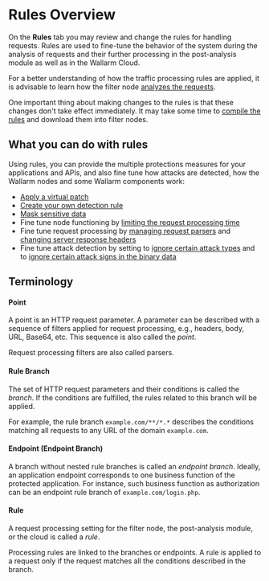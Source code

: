 [link-request-processing]:      request-processing.md
[link-rules-compiling]:         compiling.md


# Rules Overview

On the **Rules** tab you may review and change the rules for handling requests. Rules are used to fine-tune the behavior of the system during the analysis of requests and their further processing in the post-analysis module as well as in the Wallarm Cloud.

For a better understanding of how the traffic processing rules are applied, it is advisable to learn how the filter node [analyzes the requests][link-request-processing].

One important thing about making changes to the rules is that these changes don't take effect immediately. It may take some time to [compile the rules][link-rules-compiling] and download them into filter nodes.

## What you can do with rules

Using rules, you can provide the multiple protections measures for your applications and APIs, and also fine tune how attacks are detected, how the Wallarm nodes and some Wallarm components work:

* [Apply a virtual patch](../../user-guides/rules/vpatch-rule.md)
* [Create your own detection rule](../../user-guides/rules/regex-rule.md)
* [Mask sensitive data](../../user-guides/rules/sensitive-data-rule.md)
* Fine tune node functioning by [limiting the request processing time](../../user-guides/rules/configure-overlimit-res-detection.md)
* Fine tune request processing by [managing request parsers](../../user-guides/rules/request-processing.md#managing-parsers) and [changing server response headers](../../user-guides/rules/request-processing.md#changing-server-response-headers)
* Fine tune attack detection by setting to [ignore certain attack types](../../about-wallarm/protecting-against-attacks.md#ignoring-certain-attack-types) and to [ignore certain attack signs in the binary data](../../about-wallarm/protecting-against-attacks.md#ignoring-certain-attack-signs-in-the-binary-data)

## Terminology

#### Point

A point is an HTTP request parameter. A parameter can be described with a sequence of filters applied for request processing, e.g., headers, body, URL, Base64, etc. This sequence is also called the *point*.

Request processing filters are also called parsers.


#### Rule Branch

The set of HTTP request parameters and their conditions is called the *branch*. If the conditions are fulfilled, the rules related to this branch will be applied.

For example, the rule branch `example.com/**/*.*` describes the conditions matching all requests to any URL of the domain `example.com`.


#### Endpoint (Endpoint Branch)
A branch without nested rule branches is called an *endpoint branch*. Ideally, an application endpoint corresponds to one business function of the protected application. For instance, such business function as authorization can be an endpoint rule branch of `example.com/login.php`.


#### Rule
A request processing setting for the filter node, the post-analysis module, or the cloud is called a *rule*.

Processing rules are linked to the branches or endpoints. A rule is applied to a request only if the request matches all the conditions described in the branch.
